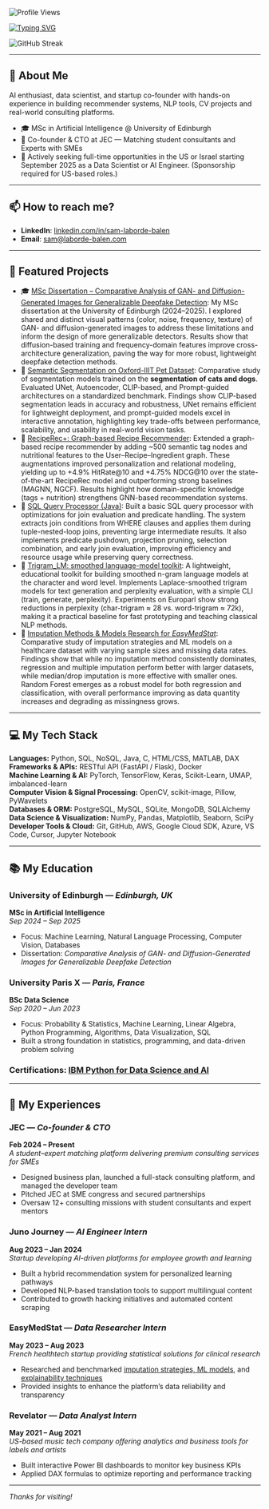 ![Profile Views](https://komarev.com/ghpvc/?username=SamLB9&color=blue&style=flat)

[![Typing SVG](https://readme-typing-svg.herokuapp.com?font=Roboto&duration=3500&width=435&lines=Hi+there%2C+I'm+Sam+Laborde-Balen+%F0%9F%91%8B;AI+Engineer)](https://git.io/typing-svg)

![GitHub Streak](https://streak-stats.demolab.com/?user=SamLB9&theme=dark&hide_border=false)

---

 ## 🚀 About Me 

AI enthusiast, data scientist, and startup co-founder with hands-on experience in building recommender systems, NLP tools, CV projects and real-world consulting platforms.

- 🎓 MSc in Artificial Intelligence @ University of Edinburgh  
- 🚀 Co-founder & CTO at JEC — Matching student consultants and Experts with SMEs  
- 💼 Actively seeking full-time opportunities in the US or Israel starting September 2025 as a Data Scientist or AI Engineer. (Sponsorship required for US-based roles.)

---

## 📫 How to reach me?

- **LinkedIn**: [linkedin.com/in/sam-laborde-balen](https://www.linkedin.com/in/sam-laborde-balen-1b3907236)
- **Email**: [sam@laborde-balen.com](mailto:sam@laborde-balen.com)

---

## 🌟 Featured Projects

- 🎓 [MSc Dissertation – Comparative Analysis of GAN- and Diffusion-Generated Images for Generalizable Deepfake Detection](https://github.com/SamLB9/GAN-vs.-Diffusion-Images): My MSc dissertation at the University of Edinburgh (2024–2025). I explored shared and distinct visual patterns (color, noise, frequency, texture) of GAN- and diffusion-generated images to address these limitations and inform the design of more generalizable detectors. Results show that diffusion-based training and frequency-domain features improve cross-architecture generalization, paving the way for more robust, lightweight deepfake detection methods.
- 🐶 [Semantic Segmentation on Oxford-IIIT Pet Dataset](https://github.com/SamLB9/Semantic-Segmentation-on-the-Oxford-IIIT-Pet-Dataset): Comparative study of segmentation models trained on the **segmentation of cats and dogs**. Evaluated UNet, Autoencoder, CLIP-based, and Prompt-guided architectures on a standardized benchmark. Findings show CLIP-based segmentation leads in accuracy and robustness, UNet remains efficient for lightweight deployment, and prompt-guided models excel in interactive annotation, highlighting key trade-offs between performance, scalability, and usability in real-world vision tasks.
- 🔗 [RecipeRec+: Graph-based Recipe Recommender](https://github.com/SamLB9/AugmentedRecipeRecommendations): Extended a graph-based recipe recommender by adding ~500 semantic tag nodes and nutritional features to the User–Recipe–Ingredient graph. These augmentations improved personalization and relational modeling, yielding up to +4.9% HitRate@10 and +4.75% NDCG@10 over the state-of-the-art RecipeRec model and outperforming strong baselines (MAGNN, NGCF). Results highlight how domain-specific knowledge (tags + nutrition) strengthens GNN-based recommendation systems.
- 🧠 [SQL Query Processor (Java)](https://github.com/SamLB9/Implementation-of-a-SQL-query-processor): Built a basic SQL query processor with optimizations for join evaluation and predicate handling. The system extracts join conditions from WHERE clauses and applies them during tuple-nested-loop joins, preventing large intermediate results. It also implements predicate pushdown, projection pruning, selection combination, and early join evaluation, improving efficiency and resource usage while preserving query correctness.
- 💬 [Trigram_LM: smoothed language-model toolkit](https://github.com/SamLB9/trigram_lm): A lightweight, educational toolkit for building smoothed n-gram language models at the character and word level. Implements Laplace-smoothed trigram models for text generation and perplexity evaluation, with a simple CLI (train, generate, perplexity). Experiments on Europarl show strong reductions in perplexity (char-trigram ≈ 28 vs. word-trigram ≈ 72k), making it a practical baseline for fast prototyping and teaching classical NLP methods.
- 💊 [Imputation Methods & Models Research for _EasyMedStat_](https://github.com/SamLB9/EMS_research_imputation-models): Comparative study of imputation strategies and ML models on a healthcare dataset with varying sample sizes and missing data rates. Findings show that while no imputation method consistently dominates, regression and multiple imputation perform better with larger datasets, while median/drop imputation is more effective with smaller ones. Random Forest emerges as a robust model for both regression and classification, with overall performance improving as data quantity increases and degrading as missingness grows.

---

## 💻 My Tech Stack

**Languages:** Python, SQL, NoSQL, Java, C, HTML/CSS, MATLAB, DAX  
**Frameworks & APIs:** RESTful API (FastAPI / Flask), Docker  
**Machine Learning & AI:** PyTorch, TensorFlow, Keras, Scikit-Learn, UMAP, imbalanced-learn  
**Computer Vision & Signal Processing:** OpenCV, scikit-image, Pillow, PyWavelets  
**Databases & ORM:** PostgreSQL, MySQL, SQLite, MongoDB, SQLAlchemy  
**Data Science & Visualization:** NumPy, Pandas, Matplotlib, Seaborn, SciPy  
**Developer Tools & Cloud:** Git, GitHub, AWS, Google Cloud SDK, Azure, VS Code, Cursor, Jupyter Notebook

---

## 📚 My Education

### University of Edinburgh — *Edinburgh, UK*  
**MSc in Artificial Intelligence**  
*Sep 2024 – Sep 2025*  

- Focus: Machine Learning, Natural Language Processing, Computer Vision, Databases  
- Dissertation: *Comparative Analysis of GAN- and Diffusion-Generated Images for Generalizable Deepfake Detection*  



### University Paris X — *Paris, France*  
**BSc Data Science**  
*Sep 2020 – Jun 2023*  

- Focus: Probability & Statistics, Machine Learning, Linear Algebra, Python Programming, Algorithms, Data Visualization, SQL
- Built a strong foundation in statistics, programming, and data-driven problem solving

### Certifications: [IBM Python for Data Science and AI](https://drive.google.com/file/d/1YrzaJ5OReEe7ajRXFo73qgIKAFbOLQ8M/view?usp=sharing)

---

## 💼 My Experiences

### JEC — *Co-founder & CTO*  
**Feb 2024 – Present**  
*A student–expert matching platform delivering premium consulting services for SMEs*  

- Designed business plan, launched a full-stack consulting platform, and managed the developer team  
- Pitched JEC at SME congress and secured partnerships  
- Oversaw 12+ consulting missions with student consultants and expert mentors  

### Juno Journey — *AI Engineer Intern*  
**Aug 2023 – Jan 2024**  
*Startup developing AI-driven platforms for employee growth and learning*  

- Built a hybrid recommendation system for personalized learning pathways  
- Developed NLP-based translation tools to support multilingual content  
- Contributed to growth hacking initiatives and automated content scraping  

### EasyMedStat — *Data Researcher Intern*  
**May 2023 – Aug 2023**  
*French healthtech startup providing statistical solutions for clinical research*  

- Researched and benchmarked [imputation strategies, ML models](https://github.com/SamLB9/EMS_research_imputation-models), and [explainability techniques](https://github.com/SamLB9/AI_Explainability)  
- Provided insights to enhance the platform’s data reliability and transparency  

### Revelator — *Data Analyst Intern*  
**May 2021 – Aug 2021**  
*US-based music tech company offering analytics and business tools for labels and artists*  

- Built interactive Power BI dashboards to monitor key business KPIs  
- Applied DAX formulas to optimize reporting and performance tracking  

---

_Thanks for visiting!_
